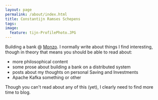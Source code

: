 ```yaml
---
layout: page
permalink: /about/index.html
title: Constantijn Ramses Schepens
tags:
image:
  feature: tijn-ProfilePhoto.JPG
---
```


Building a bank @ [Monzo](https://monzo.com). I normally write about things I find interesting, though in theory that means you should be able to read about:
- more philosophical content
- some prose about building a bank on a distributed system
- posts about my thoughts on personal Saving and Investments
- Apache Kafka something or other

Though you can't read about any of this (yet), I clearly need to find more time to blog.
